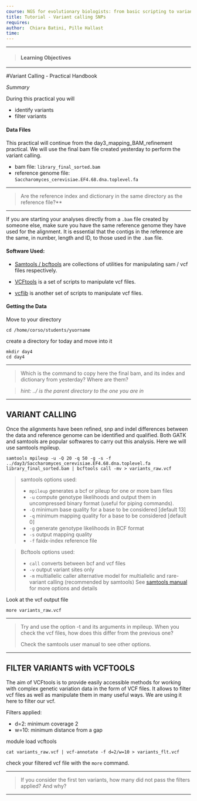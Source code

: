 ```yaml
---
course: NGS for evolutionary biologists: from basic scripting to variant calling
title: Tutorial - Variant calling SNPs
requires:
author:  Chiara Batini, Pille Hallast  
time:
---
```

------------
> #### Learning Objectives
------------


#Variant Calling - Practical Handbook

*Summary*

During this practical you will  
- identify variants
- filter variants

####  Data Files

This practical will continue from the day3_mapping_BAM_refinement practical. We will use the final bam file created yesterday to perform the variant calling.  

- bam file: `library_final_sorted.bam`
- reference genome file: `Saccharomyces_cerevisiae.EF4.68.dna.toplevel.fa`

---
>
>Are the reference index and dictionary in the same directory as the reference file?**
>
---

If you are starting your analyses directly from a `.bam` file created by someone else, make sure you have the same reference genome they have used for the alignment. It is essential that the contigs in the reference are the same, in number, length and ID, to those used in the `.bam` file.

#### Software Used:

- [Samtools / bcftools](http://samtools.sourceforge.net/samtools.shtml) are collections of utilities for manipulating sam / vcf files respectively.  

- [VCFtools](http://vcftools.sourceforge.net/) is a set of scripts to manipulate vcf files.

- [vcflib](https://github.com/ekg/vcflib) is another set of scripts to manipulate vcf files.


#### Getting the Data

Move to your directory
```
cd /home/corso/students/yuorname

```
create a directory for today and move into it
```
mkdir day4
cd day4
```

---
>
>Which is the command to copy here the final bam, and its index and dictionary from yesterday? Where are them?

>*hint: ../ is the parent directory to the one you are in*
>
---

## VARIANT CALLING

Once the alignments have been refined, snp and indel differences between the data and reference genome can be identified and qualified. Both GATK and samtools are popular softwares to carry out this analysis. Here we will use samtools mpileup.
```
samtools mpileup -u -Q 20 -q 50 -g -s -f ../day3/Saccharomyces_cerevisiae.EF4.68.dna.toplevel.fa library_final_sorted.bam | bcftools call -mv > variants_raw.vcf

```
>samtools options used:
>- `mpileup`    generates a bcf or pileup for one or more bam files
>- `-u`    compute genotype likelihoods and output them in uncompressed binary format (useful for piping commands).
>- `-Q`    minimum base quality for a base to be considered [default 13]
>- `-q`    minimum mapping quality for a base to be considered [default 0]
>- `-g`    generate genotype likelihoods in BCF format
>- `-s`    output mapping quality
>- `-f`    faidx-index reference file


>Bcftools options used:
> - `call`    converts between bcf and vcf files
> - `-v`    output variant sites only
>- `-m`    multiallelic caller alternative model for multiallelic and rare-variant calling (recommended by samtools)
>See [samtools manual](http://samtools.sourceforge.net/samtools.shtml ) for more options and details

Look at the vcf output file
```
more variants_raw.vcf
```

---
>
> Try and use the option -t and its arguments in mpileup. When you check the vcf files, how does this differ from the previous one?
>
>Check the samtools user manual to see other options.
>
---

## FILTER VARIANTS with VCFTOOLS

The aim of VCFtools is to provide easily accessible methods for working with complex genetic variation data in the form of VCF files. It allows to filter vcf files as well as manipulate them in many useful ways. We are using it here to filter our vcf.

Filters applied:
- d=2: minimum coverage 2
- w=10: minimum distance from a gap

module load vcftools
```
cat variants_raw.vcf | vcf-annotate -f d=2/w=10 > variants_flt.vcf

```

check your filtered vcf file with the `more` command.

---
>
> If you consider the first ten variants, how many did not pass the filters applied? And why?
>
----

